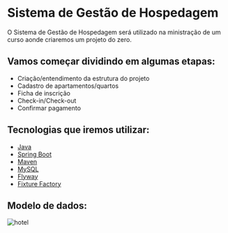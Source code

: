 # Sistema de Gestão de Hospedagem

O Sistema de Gestão de Hospedagem será utilizado na ministração de um curso aonde criaremos um projeto do zero.

## Vamos começar dividindo em algumas etapas:

* Criação/entendimento da estrutura do projeto
* Cadastro de apartamentos/quartos
* Ficha de inscrição
* Check-in/Check-out
* Confirmar pagamento

## Tecnologias que iremos utilizar:

* [Java](https://www.java.com/pt-BR/)
* [Spring Boot](https://spring.io/projects/spring-boot)
* [Maven](https://maven.apache.org/)
* [MySQL](https://www.mysql.com/)
* [Flyway](https://flywaydb.org/)
* [Fixture Factory](https://github.com/six2six/fixture-factory)

## Modelo de dados:

![hotel](https://user-images.githubusercontent.com/2626931/149970891-deeb4b23-c4d9-4aee-98b3-37170ad044ae.png)
